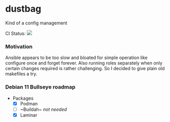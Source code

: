 # dustbag

Kind of a config management

CI Status: ![](https://ci.rcmd.space/api/badges/rcmd/dustbag/status.svg)

### Motivation

Ansible appears to be too slow and bloated for simple operation like configure once and forget forever. Also running roles separately when only certain changes required is rather challenging. So I decided to give plain old makefiles a try.

### Debian 11 Bullseye roadmap

+ Packages
    + [x] Podman
    + [ ] ~Buildah~ _not needed_
    + [x] Laminar
